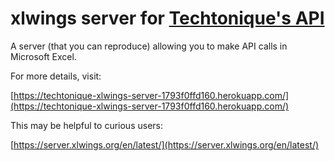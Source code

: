 
# xlwings server for [Techtonique's API](https:www.techtonique.net/about) 

A server (that you can reproduce) allowing you to make API calls in Microsoft Excel. 

For more details, visit: 

[https://techtonique-xlwings-server-1793f0ffd160.herokuapp.com/](https://techtonique-xlwings-server-1793f0ffd160.herokuapp.com/)

This may be helpful to curious users:

[https://server.xlwings.org/en/latest/](https://server.xlwings.org/en/latest/)